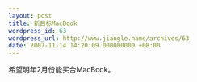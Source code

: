 ```yaml
---
layout: post
title: 新目标MacBook
wordpress_id: 63
wordpress_url: http://www.jiangle.name/archives/63
date: 2007-11-14 14:20:09.000000000 +08:00
---
```

希望明年2月份能买台MacBook。
